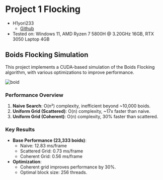 # Project 1 Flocking
* H1yori233
  * [Github](https://github.com/H1yori233)
* Tested on: Windows 11, AMD Ryzen 7 5800H @ 3.20GHz 16GB, RTX 3050 Laptop 4GB



## Boids Flocking Simulation

This project implements a CUDA-based simulation of the Boids Flocking algorithm, with various optimizations to improve performance.

![boid](./images/boid.gif)



### Performance Overview

1. **Naive Search**: O(n²) complexity, inefficient beyond ~10,000 boids.
2. **Uniform Grid (Scattered)**: O(n) complexity, ~17x faster than naive.
3. **Uniform Grid (Coherent)**: O(n) complexity, 30% faster than scattered.

### Key Results

- **Base Performance (23,333 boids)**:
  - Naive: 12.83 ms/frame
  - Scattered Grid: 0.73 ms/frame
  - Coherent Grid: 0.56 ms/frame
- **Optimization**:
  - Coherent grid improves performance by 30%.
  - Optimal block size: 256 threads.